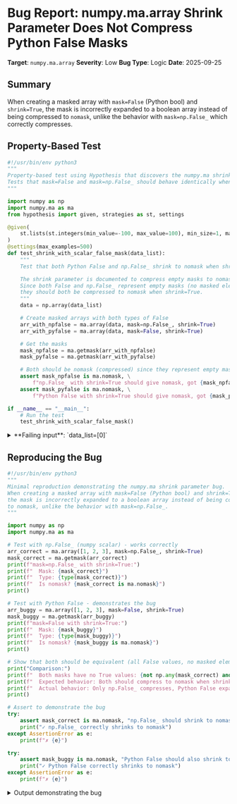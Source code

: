 # Bug Report: numpy.ma.array Shrink Parameter Does Not Compress Python False Masks

**Target**: `numpy.ma.array`
**Severity**: Low
**Bug Type**: Logic
**Date**: 2025-09-25

## Summary

When creating a masked array with `mask=False` (Python bool) and `shrink=True`, the mask is incorrectly expanded to a boolean array instead of being compressed to `nomask`, unlike the behavior with `mask=np.False_` which correctly compresses.

## Property-Based Test

```python
#!/usr/bin/env python3
"""
Property-based test using Hypothesis that discovers the numpy.ma shrink bug.
Tests that mask=False and mask=np.False_ should behave identically when shrink=True.
"""

import numpy as np
import numpy.ma as ma
from hypothesis import given, strategies as st, settings

@given(
    st.lists(st.integers(min_value=-100, max_value=100), min_size=1, max_size=20)
)
@settings(max_examples=500)
def test_shrink_with_scalar_false_mask(data_list):
    """
    Test that both Python False and np.False_ shrink to nomask when shrink=True.

    The shrink parameter is documented to compress empty masks to nomask.
    Since both False and np.False_ represent empty masks (no masked elements),
    they should both be compressed to nomask when shrink=True.
    """
    data = np.array(data_list)

    # Create masked arrays with both types of False
    arr_with_npfalse = ma.array(data, mask=np.False_, shrink=True)
    arr_with_pyfalse = ma.array(data, mask=False, shrink=True)

    # Get the masks
    mask_npfalse = ma.getmask(arr_with_npfalse)
    mask_pyfalse = ma.getmask(arr_with_pyfalse)

    # Both should be nomask (compressed) since they represent empty masks
    assert mask_npfalse is ma.nomask, \
        f"np.False_ with shrink=True should give nomask, got {mask_npfalse}"
    assert mask_pyfalse is ma.nomask, \
        f"Python False with shrink=True should give nomask, got {mask_pyfalse}"

if __name__ == "__main__":
    # Run the test
    test_shrink_with_scalar_false_mask()
```

<details>

<summary>
**Failing input**: `data_list=[0]`
</summary>
```
Traceback (most recent call last):
  File "/home/npc/pbt/agentic-pbt/worker_/17/hypo.py", line 41, in <module>
    test_shrink_with_scalar_false_mask()
    ~~~~~~~~~~~~~~~~~~~~~~~~~~~~~~~~~~^^
  File "/home/npc/pbt/agentic-pbt/worker_/17/hypo.py", line 12, in test_shrink_with_scalar_false_mask
    st.lists(st.integers(min_value=-100, max_value=100), min_size=1, max_size=20)
               ^^^
  File "/home/npc/miniconda/lib/python3.13/site-packages/hypothesis/core.py", line 2124, in wrapped_test
    raise the_error_hypothesis_found
  File "/home/npc/pbt/agentic-pbt/worker_/17/hypo.py", line 36, in test_shrink_with_scalar_false_mask
    assert mask_pyfalse is ma.nomask, \
           ^^^^^^^^^^^^^^^^^^^^^^^^^
AssertionError: Python False with shrink=True should give nomask, got [False]
Falsifying example: test_shrink_with_scalar_false_mask(
    data_list=[0],  # or any other generated value
)
```
</details>

## Reproducing the Bug

```python
#!/usr/bin/env python3
"""
Minimal reproduction demonstrating the numpy.ma shrink parameter bug.
When creating a masked array with mask=False (Python bool) and shrink=True,
the mask is incorrectly expanded to a boolean array instead of being compressed
to nomask, unlike the behavior with mask=np.False_.
"""

import numpy as np
import numpy.ma as ma

# Test with np.False_ (numpy scalar) - works correctly
arr_correct = ma.array([1, 2, 3], mask=np.False_, shrink=True)
mask_correct = ma.getmask(arr_correct)
print(f"mask=np.False_ with shrink=True:")
print(f"  Mask: {mask_correct}")
print(f"  Type: {type(mask_correct)}")
print(f"  Is nomask? {mask_correct is ma.nomask}")
print()

# Test with Python False - demonstrates the bug
arr_buggy = ma.array([1, 2, 3], mask=False, shrink=True)
mask_buggy = ma.getmask(arr_buggy)
print(f"mask=False with shrink=True:")
print(f"  Mask: {mask_buggy}")
print(f"  Type: {type(mask_buggy)}")
print(f"  Is nomask? {mask_buggy is ma.nomask}")
print()

# Show that both should be equivalent (all False values, no masked elements)
print("Comparison:")
print(f"  Both masks have no True values: {not np.any(mask_correct) and not np.any(mask_buggy)}")
print(f"  Expected behavior: Both should compress to nomask when shrink=True")
print(f"  Actual behavior: Only np.False_ compresses, Python False expands to array")
print()

# Assert to demonstrate the bug
try:
    assert mask_correct is ma.nomask, "np.False_ should shrink to nomask"
    print("✓ np.False_ correctly shrinks to nomask")
except AssertionError as e:
    print(f"✗ {e}")

try:
    assert mask_buggy is ma.nomask, "Python False should also shrink to nomask"
    print("✓ Python False correctly shrinks to nomask")
except AssertionError as e:
    print(f"✗ {e}")
```

<details>

<summary>
Output demonstrating the bug
</summary>
```
mask=np.False_ with shrink=True:
  Mask: False
  Type: <class 'numpy.bool'>
  Is nomask? True

mask=False with shrink=True:
  Mask: [False False False]
  Type: <class 'numpy.ndarray'>
  Is nomask? False

Comparison:
  Both masks have no True values: True
  Expected behavior: Both should compress to nomask when shrink=True
  Actual behavior: Only np.False_ compresses, Python False expands to array

✓ np.False_ correctly shrinks to nomask
✗ Python False should also shrink to nomask
```
</details>

## Why This Is A Bug

The `shrink` parameter in `numpy.ma.array` is documented to "force compression of an empty mask." An empty mask is one with no `True` values (no masked elements). Both `mask=False` (Python bool) and `mask=np.False_` (NumPy scalar) semantically represent empty masks.

The bug arises from an implementation detail in the MaskedArray `__new__` method. The code uses identity comparison (`mask is nomask`) to check if the mask is `nomask` (which is `np.False_`). Since Python `False` and `np.False_` are not the same object (even though they have the same value), Python `False` fails this identity check and is treated differently:

1. When `mask=np.False_` is passed, it matches `mask is nomask` and the shrink logic is properly applied
2. When `mask=False` is passed, it doesn't match the identity check, so it's converted to `np.zeros(_data.shape, dtype=mdtype)` without applying the shrink logic

This inconsistency violates the documented behavior and causes:
- **Memory inefficiency**: Unnecessary boolean arrays are stored instead of using the singleton `nomask`
- **API inconsistency**: Semantically equivalent inputs produce different results
- **Documentation violation**: The shrink parameter doesn't work as documented for Python bool values

## Relevant Context

The root cause is in `/home/npc/miniconda/lib/python3.13/site-packages/numpy/ma/core.py` in the `MaskedArray.__new__` method around lines 2919-2968:

- Line 2919 checks `if mask is nomask:` using identity comparison
- Lines 2967-2968 handle `mask is False` by creating a zeros array but don't apply shrink
- The shrink logic is only applied in the `mask is nomask` branch (lines 2924-2928)

NumPy's documentation actually recommends using Python `True`/`False` for mask values, making this bug particularly relevant. The `nomask` constant is defined as `np.False_` (see line 3 in numpy/ma/core.py: `nomask = np.False_`).

Related documentation:
- numpy.ma.array documentation: https://numpy.org/doc/stable/reference/generated/numpy.ma.array.html
- numpy.ma.make_mask documentation shows shrink behavior: https://numpy.org/doc/stable/reference/generated/numpy.ma.make_mask.html

## Proposed Fix

```diff
--- a/numpy/ma/core.py
+++ b/numpy/ma/core.py
@@ -2965,8 +2965,14 @@ class MaskedArray(ndarray):
             if mask is True and mdtype == MaskType:
                 mask = np.ones(_data.shape, dtype=mdtype)
             elif mask is False and mdtype == MaskType:
-                mask = np.zeros(_data.shape, dtype=mdtype)
+                # Apply shrink logic for Python False just like np.False_
+                if shrink:
+                    mask = nomask
+                else:
+                    mask = np.zeros(_data.shape, dtype=mdtype)
             else:
                 # Read the mask with the current mdtype
                 try:
                     mask = np.array(mask, copy=copy, dtype=mdtype)
                 # Or assume it's a sequence of bool/int
@@ -2988,7 +2994,9 @@ class MaskedArray(ndarray):
                 copy = True
             # Set the mask to the new value
             if _data._mask is nomask:
-                _data._mask = mask
+                # Apply shrink if we have an all-False mask array
+                if shrink and mask is not nomask and hasattr(mask, 'any') and not mask.any():
+                    _data._mask = nomask
+                else:
+                    _data._mask = mask
                 _data._sharedmask = not copy
```